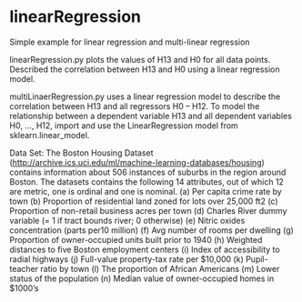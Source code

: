 # linearRegression
Simple example for linear regression and multi-linear regression

linearRegression.py plots the values of H13 and H0 for all data points. Described the correlation between H13 and H0 using a linear regression model.

multiLinaerRegression.py uses a linear regression model to describe the correlation between H13 and all regressors H0 – H12. To model the relationship between a dependent variable H13 and all dependent variables H0, ..., H12, import and use the LinearRegression model from sklearn.linear_model.


Data Set:
The Boston Housing Dataset (http://archive.ics.uci.edu/ml/machine-learning-databases/housing)
contains information about 506 instances of suburbs in the region around Boston. The datasets
contains the following 14 attributes, out of which 12 are metric, one is ordinal and one is
nominal.
(a) Per capita crime rate by town
(b) Proportion of residential land zoned for lots over 25,000 ft2
(c) Proportion of non-retail business acres per town
(d) Charles River dummy variable (= 1 if tract bounds river; 0 otherwise)
(e) Nitric oxides concentration (parts per10 million)
(f) Avg number of rooms per dwelling
(g) Proportion of owner-occupied units built prior to 1940
(h) Weighted distances to five Boston employment centers
(i) Index of accessibility to radial highways
(j) Full-value property-tax rate per $10,000
(k) Pupil-teacher ratio by town
(l) The proportion of African Americans
(m) Lower status of the population
(n) Median value of owner-occupied homes in $1000’s 
